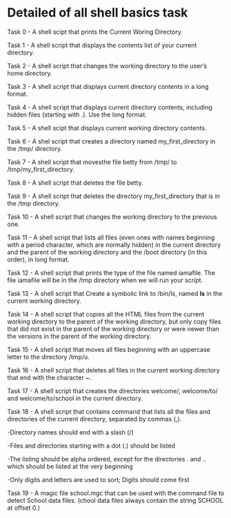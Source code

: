 # Detailed of all shell basics task

Task 0 - A shell scipt that prints the Current Woring Directory.

Task 1 - A shell script that displays the contents list of your current directory.

Task 2 - A shell script that changes the working directory to the user’s home directory.

Task 3 - A shell script that displays current directory contents in a long format.

Task 4 - A shell script that displays current directory contents, including hidden files (starting with .). Use the long format.

Task 5 - A shell scipt that displays current working directory contents.

Task 6 - A shel script that creates a directory named my_first_directory in the /tmp/ directory.

Task 7 - A shell script that movesthe file betty from /tmp/ to /tmp/my_first_directory.

Task 8 - A shell script that deletes the file betty.

Task 9 - A shell script that deletes the directory my_first_directory that is in the /tmp directory.

Task 10 - A shell script that changes the working directory to the previous one.

Task 11 - A shell script that lists all files (even ones with names beginning with a period character, which are normally hidden) in the current directory and the parent of the working directory and the /boot directory (in this order), in long format.

Task 12 - A shell script that prints the type of the file named iamafile. The file iamafile will be in the /tmp directory when we will run your script.

Task 13 - A shell script that Create a symbolic link to /bin/ls, named __ls__ in the current working directory.

Task 14 - A shell script that copies all the HTML files from the current working directory to the parent of the working directory, but only copy files that did not exist in the parent of the working directory or were newer than the versions in the parent of the working directory.

Task 15 - A shell script that moves all files beginning with an uppercase letter to the directory /tmp/u.

Task 16 - A shell script that deletes all files in the current working directory that end with the character ~.

Task 17 - A shell script that creates the directories welcome/, welcome/to/ and welcome/to/school in the current directory.

Task 18 - A shell script that contains command  that lists all the files and directories of the current directory, separated by commas (,).

-Directory names should end with a slash (/)

-Files and directories starting with a dot (.) should be listed

-The listing should be alpha ordered, except for the directories . and .. which should be listed at the very beginning

-Only digits and letters are used to sort; Digits should come first

Task 19 - A magic file school.mgc that can be used with the command file to detect School data files. (chool data files always contain the string SCHOOL at offset 0.)
